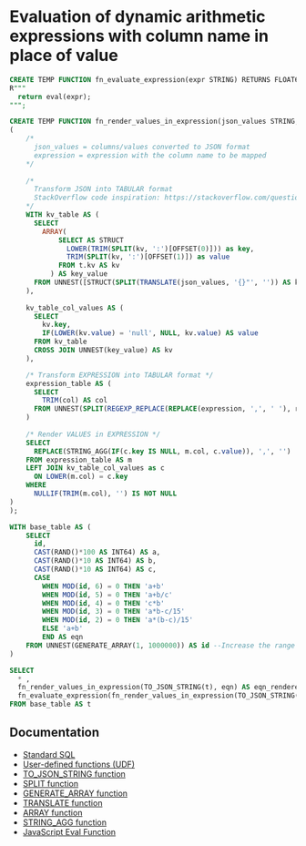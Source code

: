 # Evaluation of dynamic arithmetic expressions with column name in place of value

```sql
CREATE TEMP FUNCTION fn_evaluate_expression(expr STRING) RETURNS FLOAT64 LANGUAGE js AS 
R"""
  return eval(expr);
""";

CREATE TEMP FUNCTION fn_render_values_in_expression(json_values STRING, expression STRING) AS (
(
    /*
      json_values = columns/values converted to JSON format
      expression = expression with the column name to be mapped
    */    
    
    /* 
      Transform JSON into TABULAR format
      StackOverflow code inspiration: https://stackoverflow.com/questions/65048929/bigquery-extract-keys-from-json-object-convert-json-from-object-to-key-value-a
    */
    WITH kv_table AS (
      SELECT
        ARRAY(
            SELECT AS STRUCT 
              LOWER(TRIM(SPLIT(kv, ':')[OFFSET(0)])) as key, 
              TRIM(SPLIT(kv, ':')[OFFSET(1)]) as value
            FROM t.kv AS kv
          ) AS key_value  
      FROM UNNEST([STRUCT(SPLIT(TRANSLATE(json_values, '{}"', '')) AS kv)]) AS t
    ),
    
    kv_table_col_values AS (
      SELECT
        kv.key,
        IF(LOWER(kv.value) = 'null', NULL, kv.value) AS value
      FROM kv_table
      CROSS JOIN UNNEST(key_value) AS kv
    ),

    /* Transform EXPRESSION into TABULAR format */
    expression_table AS (
      SELECT 
        TRIM(col) AS col
      FROM UNNEST(SPLIT(REGEXP_REPLACE(REPLACE(expression, ',', ' '), r'\b', ','), ',')) AS col
    )
    
    /* Render VALUES in EXPRESSION */
    SELECT
      REPLACE(STRING_AGG(IF(c.key IS NULL, m.col, c.value)), ',', '')
    FROM expression_table AS m
    LEFT JOIN kv_table_col_values as c
      ON LOWER(m.col) = c.key
    WHERE
      NULLIF(TRIM(m.col), '') IS NOT NULL
)
);

WITH base_table AS (
    SELECT
      id,
      CAST(RAND()*100 AS INT64) AS a, 
      CAST(RAND()*10 AS INT64) AS b, 
      CAST(RAND()*10 AS INT64) AS c,
      CASE 
        WHEN MOD(id, 6) = 0 THEN 'a+b' 
        WHEN MOD(id, 5) = 0 THEN 'a+b/c' 
        WHEN MOD(id, 4) = 0 THEN 'c*b' 
        WHEN MOD(id, 3) = 0 THEN 'a*b-c/15' 
        WHEN MOD(id, 2) = 0 THEN 'a*(b-c)/15' 
        ELSE 'a+b'
        END AS eqn
    FROM UNNEST(GENERATE_ARRAY(1, 1000000)) AS id --Increase the range to scale
)

SELECT 
  * ,
  fn_render_values_in_expression(TO_JSON_STRING(t), eqn) AS eqn_rendered_values,
  fn_evaluate_expression(fn_render_values_in_expression(TO_JSON_STRING(t), eqn)) AS expected_result
FROM base_table AS t
```

## Documentation

* [Standard SQL](https://cloud.google.com/bigquery/docs/reference/standard-sql/introduction)
* [User-defined functions (UDF)](https://cloud.google.com/bigquery/docs/reference/standard-sql/user-defined-functions)
* [TO_JSON_STRING function](https://cloud.google.com/bigquery/docs/reference/standard-sql/json_functions#to_json_string)
* [SPLIT function](https://cloud.google.com/bigquery/docs/reference/standard-sql/string_functions#split)
* [GENERATE_ARRAY function](https://cloud.google.com/bigquery/docs/reference/standard-sql/array_functions#generate_array)
* [TRANSLATE function](https://cloud.google.com/bigquery/docs/reference/standard-sql/string_functions#translate)
* [ARRAY function](https://cloud.google.com/bigquery/docs/reference/standard-sql/array_functions#array)
* [STRING_AGG function](https://cloud.google.com/bigquery/docs/reference/standard-sql/aggregate_functions#string_agg)
* [JavaScript Eval Function](https://developer.mozilla.org/en-US/docs/Web/JavaScript/Reference/Global_Objects/eval)